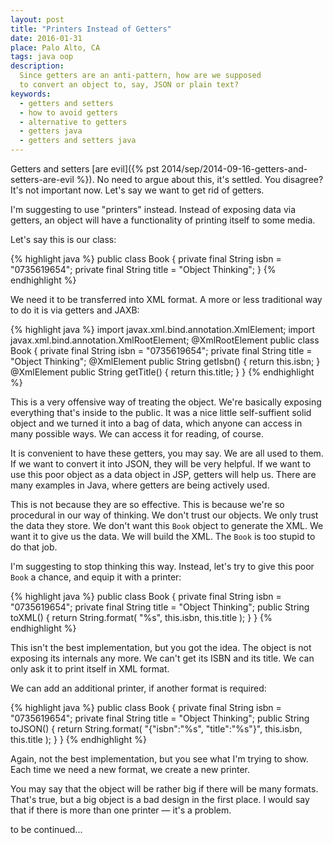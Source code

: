 ```yaml
---
layout: post
title: "Printers Instead of Getters"
date: 2016-01-31
place: Palo Alto, CA
tags: java oop
description:
  Since getters are an anti-pattern, how are we supposed
  to convert an object to, say, JSON or plain text?
keywords:
  - getters and setters
  - how to avoid getters
  - alternative to getters
  - getters java
  - getters and setters java
---
```


Getters and setters [are evil]({% pst 2014/sep/2014-09-16-getters-and-setters-are-evil %}).
No need to argue about this, it's settled. You disagree?
It's not important now. Let's say we want to get rid of getters.

<!--more-->

I'm suggesting to use "printers" instead. Instead of exposing
data via getters, an object will have a functionality of printing
itself to some media.

Let's say this is our class:

{% highlight java %}
public class Book {
  private final String isbn =
    "0735619654";
  private final String title =
    "Object Thinking";
}
{% endhighlight %}

We need it to be transferred into XML format. A more
or less traditional way to do it is via getters and JAXB:

{% highlight java %}
import javax.xml.bind.annotation.XmlElement;
import javax.xml.bind.annotation.XmlRootElement;
@XmlRootElement
public class Book {
  private final String isbn =
    "0735619654";
  private final String title =
    "Object Thinking";
  @XmlElement
  public String getIsbn() {
    return this.isbn;
  }
  @XmlElement
  public String getTitle() {
    return this.title;
  }
}
{% endhighlight %}

This is a very offensive way of treating the object. We're basically
exposing everything that's inside to the public. It was a nice
little self-suffient solid object and we turned it into a bag of data,
which anyone can access in many possible ways. We can access it for reading, of course.

It is convenient to have these getters, you may say. We are all used to them.
If we want to convert it into JSON, they will be very helpful. If we want
to use this poor object as a data object in JSP, getters will help us. There
are many examples in Java, where getters are being actively used.

This is not because they are so effective. This is because we're so
procedural in our way of thinking. We don't trust our objects. We only trust
the data they store. We don't want this `Book` object to generate the XML. We
want it to give us the data. We will build the XML. The `Book` is too stupid
to do that job.

I'm suggesting to stop thinking this way. Instead, let's try to give
this poor `Book` a chance, and equip it with a printer:

{% highlight java %}
public class Book {
  private final String isbn =
    "0735619654";
  private final String title =
    "Object Thinking";
  public String toXML() {
    return String.format(
      "<book><isbn>%s</isbn><title>%s</title></book>",
      this.isbn, this.title
    );
  }
}
{% endhighlight %}

This isn't the best implementation, but you got the idea. The object is not
exposing its internals any more. We can't get its ISBN and its title. We
can only ask it to print itself in XML format.

We can add an additional printer, if another format is required:

{% highlight java %}
public class Book {
  private final String isbn =
    "0735619654";
  private final String title =
    "Object Thinking";
  public String toJSON() {
    return String.format(
      "{\"isbn\":\"%s\", \"title\":\"%s\"}",
      this.isbn, this.title
    );
  }
}
{% endhighlight %}

Again, not the best implementation, but you see what I'm trying to show.
Each time we need a new format, we create a new printer.

You may say that the object will be rather big if there will be many formats.
That's true, but a big object is a bad design in the first place. I would
say that if there is more than one printer &mdash; it's a problem.

to be continued...
